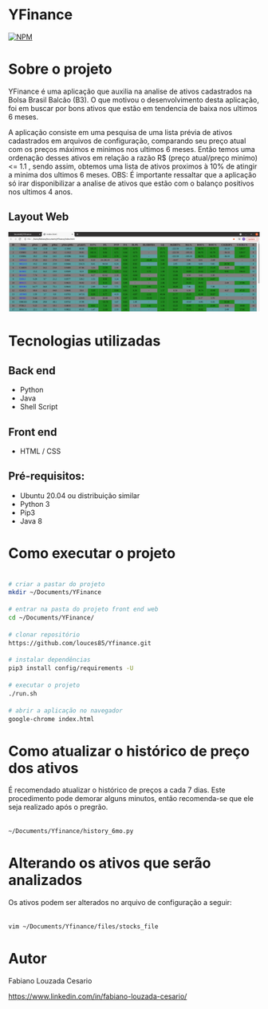 # YFinance
[![NPM](https://img.shields.io/npm/l/react)](https://github.com/louces85/Yfinance/blob/master/LICENSE) 

# Sobre o projeto

YFinance é uma aplicação que auxilia na analise de ativos cadastrados na Bolsa Brasil Balcão (B3). O que motivou o desenvolvimento desta aplicação, foi em buscar por bons ativos que estão em tendencia de baixa nos ultimos 6 meses. 

A aplicação consiste em uma pesquisa de uma lista prévia de ativos cadastrados em arquivos de configuração, comparando seu preço atual com os preços máximos e minimos nos ultimos 6 meses. Então temos uma ordenação desses ativos em relação a razão R$ (preço atual/preço minimo) <= 1.1 , sendo assim, obtemos uma lista de ativos proximos à 10% de atingir a minima dos ultimos 6 meses.
OBS: É importante ressaltar que a aplicação só irar disponibilizar a analise de ativos que estão com o balanço positivos nos ultimos 4 anos.

## Layout Web
![Web 1](https://github.com/louces85/Yfinance/blob/master/assets/main.png)


# Tecnologias utilizadas
## Back end
- Python
- Java
- Shell Script

## Front end
- HTML / CSS

## Pré-requisitos:
 - Ubuntu 20.04 ou distribuição similar
 - Python 3
 - Pip3
 - Java 8

# Como executar o projeto

```bash

# criar a pastar do projeto
mkdir ~/Documents/YFinance

# entrar na pasta do projeto front end web
cd ~/Documents/YFinance/

# clonar repositório
https://github.com/louces85/Yfinance.git

# instalar dependências
pip3 install config/requirements -U

# executar o projeto
./run.sh

# abrir a aplicação no navegador
google-chrome index.html
```
# Como atualizar o histórico de preço dos ativos
É recomendado atualizar o histórico de preços a cada 7 dias. Este procedimento pode demorar alguns minutos, então recomenda-se que ele seja realizado após o pregrão.

```bash

~/Documents/Yfinance/history_6mo.py

```
# Alterando os ativos que serão analizados
Os ativos podem ser alterados no arquivo de configuração a seguir:

```bash

vim ~/Documents/Yfinance/files/stocks_file

```

# Autor

Fabiano Louzada Cesario

https://www.linkedin.com/in/fabiano-louzada-cesario/

